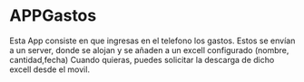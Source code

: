 # APPGastos
Esta App consiste en que ingresas en el telefono los gastos.
Estos se envían a un server, donde se alojan y se añaden a un excell configurado (nombre, cantidad,fecha)
Cuando quieras, puedes solicitar la descarga de dicho excell desde el movil.
